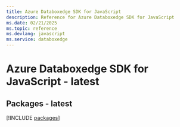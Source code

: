 ```yaml
---
title: Azure Databoxedge SDK for JavaScript
description: Reference for Azure Databoxedge SDK for JavaScript
ms.date: 02/21/2025
ms.topic: reference
ms.devlang: javascript
ms.service: databoxedge
---
```

# Azure Databoxedge SDK for JavaScript - latest
## Packages - latest
[!INCLUDE [packages](databoxedge-index.md)]